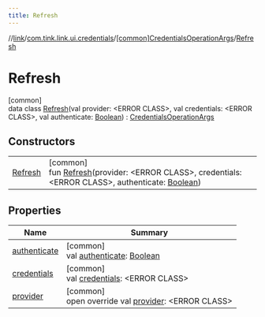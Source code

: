 ```yaml
---
title: Refresh
---
```

//[link](../../../../index.html)/[com.tink.link.ui.credentials](../../index.html)/[[common]CredentialsOperationArgs](../index.html)/[Refresh](index.html)



# Refresh



[common]\
data class [Refresh](index.html)(val provider: &lt;ERROR CLASS&gt;, val credentials: &lt;ERROR CLASS&gt;, val authenticate: [Boolean](https://kotlinlang.org/api/latest/jvm/stdlib/kotlin/-boolean/index.html)) : [CredentialsOperationArgs](../index.html)



## Constructors


| | |
|---|---|
| [Refresh](-refresh.html) | [common]<br>fun [Refresh](-refresh.html)(provider: &lt;ERROR CLASS&gt;, credentials: &lt;ERROR CLASS&gt;, authenticate: [Boolean](https://kotlinlang.org/api/latest/jvm/stdlib/kotlin/-boolean/index.html)) |


## Properties


| Name | Summary |
|---|---|
| [authenticate](authenticate.html) | [common]<br>val [authenticate](authenticate.html): [Boolean](https://kotlinlang.org/api/latest/jvm/stdlib/kotlin/-boolean/index.html) |
| [credentials](credentials.html) | [common]<br>val [credentials](credentials.html): &lt;ERROR CLASS&gt; |
| [provider](provider.html) | [common]<br>open override val [provider](provider.html): &lt;ERROR CLASS&gt; |

